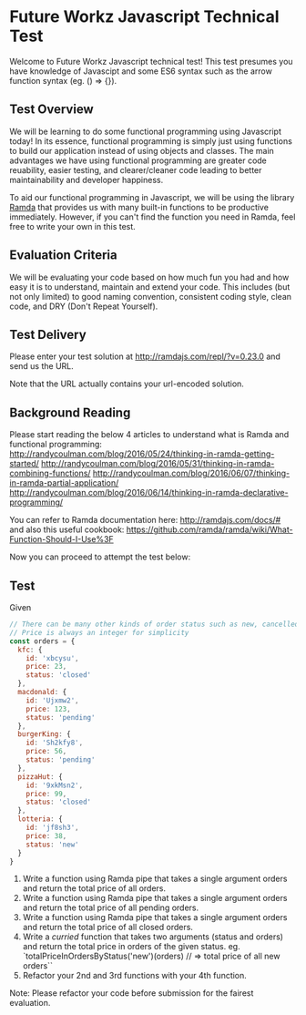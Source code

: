 # Future Workz Javascript Technical Test
Welcome to Future Workz Javascript technical test! This test presumes you have knowledge of Javascipt and some ES6 syntax such as the arrow function syntax (eg. () => {}).

## Test Overview
We will be learning to do some functional programming using Javascript today! In its essence, functional programming is simply just using functions to build our application instead of using objects and classes. The main advantages we have using functional programming are greater code reuability, easier testing, and clearer/cleaner code leading to better maintainability and developer happiness.

To aid our functional programming in Javascript, we will be using the library [Ramda](http://www.ramdajs.com) that provides us with many built-in functions to be productive immediately. However, if you can't find the function you need in Ramda, feel free to write your own in this test.

## Evaluation Criteria
We will be evaluating your code based on how much fun you had and how easy it is to understand, maintain and extend your code. This includes (but not only limited) to good naming convention, consistent coding style, clean code, and DRY (Don't Repeat Yourself).

## Test Delivery
Please enter your test solution at http://ramdajs.com/repl/?v=0.23.0 and send us the URL.

Note that the URL actually contains your url-encoded solution.

## Background Reading
Please start reading the below 4 articles to understand what is Ramda and functional programming:
http://randycoulman.com/blog/2016/05/24/thinking-in-ramda-getting-started/
http://randycoulman.com/blog/2016/05/31/thinking-in-ramda-combining-functions/
http://randycoulman.com/blog/2016/06/07/thinking-in-ramda-partial-application/
http://randycoulman.com/blog/2016/06/14/thinking-in-ramda-declarative-programming/

You can refer to Ramda documentation here: http://ramdajs.com/docs/#
and also this useful cookbook: https://github.com/ramda/ramda/wiki/What-Function-Should-I-Use%3F

Now you can proceed to attempt the test below:

## Test

Given
```js
// There can be many other kinds of order status such as new, cancelled, etc
// Price is always an integer for simplicity
const orders = {
  kfc: {
    id: 'xbcysu',
    price: 23,
    status: 'closed'
  },
  macdonald: {
    id: 'Ujxmw2',
    price: 123,
    status: 'pending'
  },
  burgerKing: {
    id: 'Sh2kfy8',
    price: 56,
    status: 'pending'
  },
  pizzaHut: {
    id: '9xkMsn2',
    price: 99,
    status: 'closed'
  },
  lotteria: {
    id: 'jf8sh3',
    price: 38,
    status: 'new'
  }
}
```

1) Write a function using Ramda pipe that takes a single argument orders and return the total price of all orders.
2) Write a function using Ramda pipe that takes a single argument orders and return the total price of all pending orders.
3) Write a function using Ramda pipe that takes a single argument orders and return the total price of all closed orders.
4) Write a *curried* function that takes two arguments (status and orders) and return the total price in orders of the given status. eg. `totalPriceInOrdersByStatus('new')(orders) // => total price of all new orders``
5) Refactor your 2nd and 3rd functions with your 4th function.

Note: Please refactor your code before submission for the fairest evaluation.
